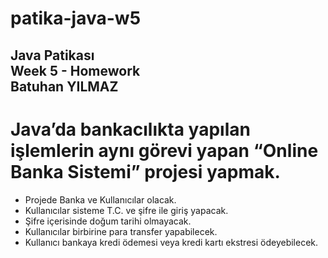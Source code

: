 # patika-java-w5
Java Patikası <br/> 
Week 5 - Homework <br/>
Batuhan YILMAZ<br/>
------------------------------
# Java’da bankacılıkta yapılan işlemlerin aynı görevi yapan “Online Banka Sistemi” projesi yapmak.

- Projede Banka ve Kullanıcılar olacak.
- Kullanıcılar sisteme T.C. ve şifre ile giriş yapacak.
- Şifre içerisinde doğum tarihi olmayacak.
- Kullanıcılar birbirine para transfer yapabilecek.
- Kullanıcı bankaya kredi ödemesi veya kredi kartı ekstresi ödeyebilecek.